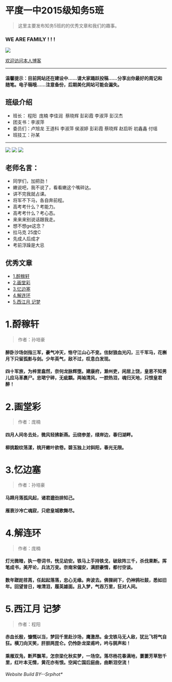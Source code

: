 
# 平度一中2015级知务5班

> 这里主要发布知务5班的的优秀文章和我们的趣事。
  

 ###  WE ARE FAMILY ! ! !
  
  
  ![](https://github.com/zhiwu5/zhiwu5.github.io/blob/master/psb.jpg?raw=true)
 
 [欢迎访问本人博客](http://www.cnblogs.com/srpihot)

***

#### 温馨提示：目前网站还在建设中……请大家踊跃投稿……分享出你最好的周记和随笔。电子稿哦……注意备份，后期美化网站可能会漏失。


## 班级介绍

 * 班长： 程阳  庞楠 李佳润  蔡晓辉 彭彩霞 李淑萍 彭汉杰
 * 团支书：李淑萍
 * 委员们：卢旭龙 王道科 李淑萍 侯淑婷 彭彩霞 蔡晓辉 赵启昕 初鑫鑫 付瑶 
 * 班技工：孙某
 
***
![](http://qzonestyle.gtimg.cn/qzone/em/e248.gif) ![](http://qzonestyle.gtimg.cn/qzone/em/e248.gif) ![](http://qzonestyle.gtimg.cn/qzone/em/e248.gif)
## 老师名言：
 * 同学们，加把劲！
 * 嫩说吧，我不说了，看看嫩这个嘴碎达。
 * 讲不完我就占课。
 * 将军不下马，各自奔前程。
 * 高考考什么？考能力。
 * 高考考什么？考心态。
 * 来来来别说话跟我走。
 * 想不想ge这念？
 * 拉马克 25度C
 * 先成人后成才
 * 考前浮躁是大忌
 
## 优秀文章

 * [1.酹稼轩](#1.1)
 * [2.画堂彩](#1.2)
 * [3.忆边塞](#1.3)
 * [4.解连环](#1.4)
 * [5.西江月 记梦](#1.5)
 
 <h1 id="1.1">1.酹稼轩</h1>


> 作者：孙培豪

####  醉卧沙场剑指三军，豪气冲天，恪守江山心不变。佉豺狼血光闪，三千军马，花槲月下只留孤影与剑。少年英气，敌不过，叹息白发现。
####  四十军旅，为梓里翕然，奈何龙脉辉堕。建康府，滁州吏，闲居上饶，皇恩不知男儿应马革裹尸。忠珺宁碎，无疵纇。两袖清风，一腔热泪，魂归天地，只恨皇君醉！



<h1 id="1.2">2.画堂彩</h1>


>作者：庞楠


#### 四月人间冬去处，微风轻拂新燕。云绕参差，绿岸边，春归湖畔。
#### 柳挑縠纹荡漾，桃开嫩叶欲卷。碧玉独上对斜阳，春光无限。


<h1 id="1.3">3.忆边塞</h1>

> 作者：孙培豪

#### 马蹄月落孤风起，诸君遒劲排知己。
#### 雁衰沙冷亡魂寂，只悲皇城歌舞尽。


<h1 id="1.4">4.解连环</h1>

>作者：庞楠

#### 灯光微暗，执一卷词书，恍见幼安。铁马上手持铁戈，破敌阵三千，杀伐果断。挥笔成书，美芹论，兵法万变。奈南宋偏安，满腔豪情，都付空谈。
#### 数年蹉跎荏苒，任起起落落，忠心无缘。奔波去。佛狸祠下，仍神鸦社鼓，悉如旧年。回望昔日，唯清泪，履英雄面。且入梦，气吞万里，狂对人间。

 <h1 id="1.5">5.西江月 记梦</h1>
 
 > 作者：程阳
 
 
 #### 赤血长殷，慷慨以当，梦回千里赴沙场，鹰激昂。金戈铁马无人敌，犹比飞将气自狂。横刀向天笑，肝胆两昆仑。仍怜卧龙梁甫吟，吟与鹄声和！
 
 #### 乘雁双凫，断芦飘苇，怎奈梁化秋实梦，一场空。落尽杨花春满地，萋萋芳草愁千里，红叶本无情，黄花亦有恨。空闻亡国后庭曲，曲断泪空流！
 
 
###### Website Build BY--Srpihot*
